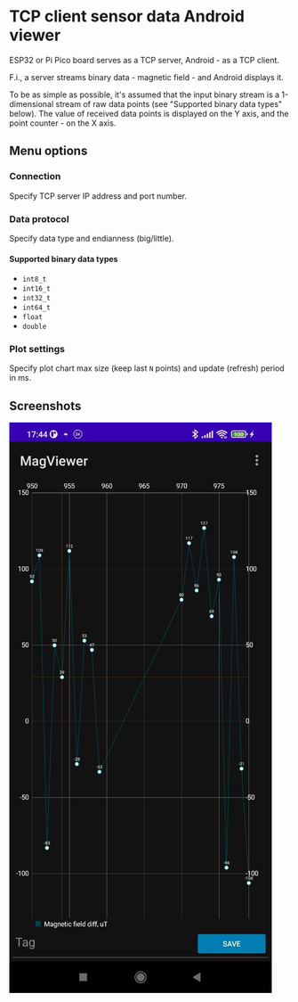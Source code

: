 # TCP client sensor data Android viewer

ESP32 or Pi Pico board serves as a TCP server, Android - as a TCP client.

F.i., a server streams binary data - magnetic field - and Android displays it.

To be as simple as possible, it's assumed that the input binary stream is a 1-dimensional stream of raw data points (see "Supported binary data types" below). The value of received data points is displayed on the Y axis, and the point counter - on the X axis.

## Menu options

### Connection

Specify TCP server IP address and port number.

### Data protocol

Specify data type and endianness (big/little).

#### Supported binary data types

* `int8_t`
* `int16_t`
* `int32_t`
* `int64_t`
* `float`
* `double`

### Plot settings

Specify plot chart max size (keep last `N` points) and update (refresh) period in ms.

## Screenshots

![screenshot](./screenshots/screenshot.jpg)
